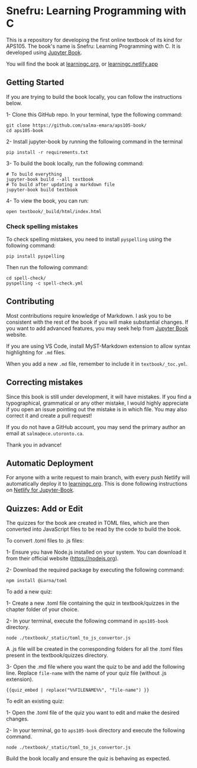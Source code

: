# Snefru: Learning Programming with C

This is a repository for developing the first online textbook of its kind for APS105. The book's name is Snefru: Learning Programming with C. It is developed using [Jupyter Book](https://jupyterbook.org/en/stable/intro.html). 

You will find the book at [learningc.org](https://learningc.org), or [learningc.netlify.app](https://learningc.netlify.app/)

## Getting Started

If you are trying to build the book locally, you can follow the instructions below.

1- Clone this GitHub repo. In your terminal, type the following command:

```
git clone https://github.com/salma-emara/aps105-book/
cd aps105-book
```

2- Install jupyter-book by running the following command in the terminal

```
pip install -r requirements.txt
```

3- To build the book locally, run the following command:

```
# To build everything
jupyter-book build --all textbook 
# To build after updating a markdown file
jupyter-book build textbook
```

4- To view the book, you can run:

```open textbook/_build/html/index.html```

### Check spelling mistakes

To check spelling mistakes, you need to install `pyspelling` using the following command:

```
pip install pyspelling
```

Then run the following command:

```
cd spell-check/
pyspelling -c spell-check.yml
```

## Contributing

Most contributions require knowledge of Markdown. I ask you to be consistent with the rest of the book if you will make substantial changes. If you want to add advanced features, you may seek help from [Jupyter Book](https://jupyterbook.org/en/stable/intro.html) website. 

If you are using VS Code, install MyST-Markdown extension to allow syntax highlighting for `.md` files.

When you add a new `.md` file, remember to include it in `textbook/_toc.yml`.

## Correcting mistakes 

Since this book is still under development, it will have mistakes. If you find a typographical, grammatical or any other mistake, I would highly appreciate if you open an issue pointing out the mistake is in which file. You may also correct it and create a pull request! 

If you do not have a GitHub account, you may send the primary author an email at `salma@ece.utoronto.ca`.

Thank you in advance!

## Automatic Deployment

For anyone with a write request to main branch, with every push Netlify will automatically deploy it to [learningc.org](learningc.org). This is done following instructions on [Netlify for Jupyter-Book](https://jupyterbook.org/en/stable/publish/netlify.html).

## Quizzes: Add or Edit

The quizzes for the book are created in TOML files, which are then converted into JavaScript files to be read by the code to build the book.

To convert .toml files to .js files:

1- Ensure you have Node.js installed on your system. You can download it from their official website (https://nodejs.org).

2- Download the required package by executing the following command:

```
npm install @iarna/toml
```

To add a new quiz:

1- Create a new .toml file containing the quiz in textbook/quizzes in the chapter folder of your choice.

2- In your terminal, execute the following command in `aps105-book` directory.

```
node ./textbook/_static/toml_to_js_convertor.js
```
A .js file will be created in the corresponding folders for all the .toml files present in the textbook/quizzes directory.

3- Open the .md file where you want the quiz to be and add the following line. Replace `file-name` with the name of your quiz file (without .js extension). 

```
{{quiz_embed | replace("%%FILENAME%%", "file-name") }}
```

To edit an existing quiz:

1- Open the .toml file of the quiz you want to edit and make the desired changes.

2- In your terminal, go to `aps105-book` directory and execute the following command.

```
node ./textbook/_static/toml_to_js_convertor.js
```


Build the book locally and ensure the quiz is behaving as expected.
